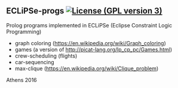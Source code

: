 ## ECLiPSe-progs [![License (GPL version 3)](https://img.shields.io/badge/license-GNU%20GPL%20version%203-blue.svg?style=flat-square)](http://opensource.org/licenses/GPL-3.0)

Prolog programs implemented in ECLiPSe (Eclipse Constraint Logic Programming)
- graph coloring (https://en.wikipedia.org/wiki/Graph_coloring)
- games (a version of http://picat-lang.org/lp_cp_pc/Games.html)
- crew-scheduling (flights)
- car-sequencing
- max-clique (https://en.wikipedia.org/wiki/Clique_problem)

Athens 2016
